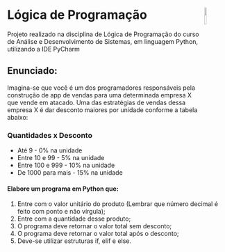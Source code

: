 # Lógica de Programação <img src="https://marcas-logos.net/wp-content/uploads/2020/11/Python-logo.png" width="10%" height="10%" align="right" valign="center"/> 
Projeto realizado na disciplina de Lógica de Programação do curso de Análise e Desenvolvimento de Sistemas, em linguagem Python, utilizando a IDE PyCharm
## Enunciado: 
Imagina-se que você é um dos programadores responsáveis pela construção de app de vendas para uma determinada empresa X que vende em atacado. Uma das estratégias de vendas dessa empresa X é dar desconto maiores por unidade conforme a tabela abaixo:
### Quantidades x	Desconto
* Até 9	- 0% na unidade
* Entre 10 e 99	- 5% na unidade
* Entre 100 e 999	- 10% na unidade
* De 1000 para mais	- 15% na unidade
#### Elabore um programa em Python que:
1.	Entre com o valor unitário do produto (Lembrar que número decimal é feito com ponto e não vírgula);
2.	Entre com a quantidade desse produto;
3.	O programa deve retornar o valor total sem desconto;
4.	O programa deve retornar o valor total após o desconto;
5.	Deve-se utilizar estruturas if, elif e else.

